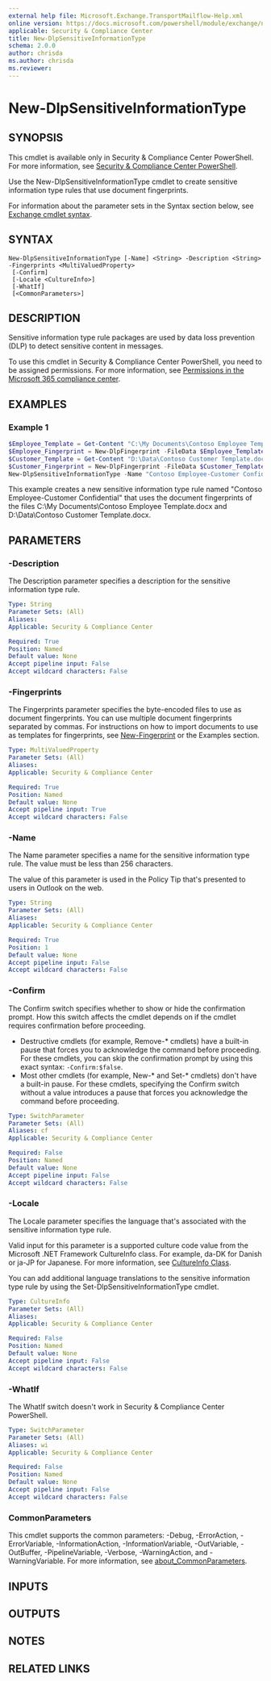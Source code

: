 ```yaml
---
external help file: Microsoft.Exchange.TransportMailflow-Help.xml
online version: https://docs.microsoft.com/powershell/module/exchange/new-dlpsensitiveinformationtype
applicable: Security & Compliance Center
title: New-DlpSensitiveInformationType
schema: 2.0.0
author: chrisda
ms.author: chrisda
ms.reviewer:
---
```


# New-DlpSensitiveInformationType

## SYNOPSIS
This cmdlet is available only in Security & Compliance Center PowerShell. For more information, see [Security & Compliance Center PowerShell](https://docs.microsoft.com/powershell/exchange/scc-powershell).

Use the New-DlpSensitiveInformationType cmdlet to create sensitive information type rules that use document fingerprints.

For information about the parameter sets in the Syntax section below, see [Exchange cmdlet syntax](https://docs.microsoft.com/powershell/exchange/exchange-cmdlet-syntax).

## SYNTAX

```
New-DlpSensitiveInformationType [-Name] <String> -Description <String> -Fingerprints <MultiValuedProperty>
 [-Confirm]
 [-Locale <CultureInfo>]
 [-WhatIf]
 [<CommonParameters>]
```

## DESCRIPTION
Sensitive information type rule packages are used by data loss prevention (DLP) to detect sensitive content in messages.

To use this cmdlet in Security & Compliance Center PowerShell, you need to be assigned permissions. For more information, see [Permissions in the Microsoft 365 compliance center](https://docs.microsoft.com/microsoft-365/compliance/microsoft-365-compliance-center-permissions).

## EXAMPLES

### Example 1
```powershell
$Employee_Template = Get-Content "C:\My Documents\Contoso Employee Template.docx" -Encoding byte -ReadCount 0
$Employee_Fingerprint = New-DlpFingerprint -FileData $Employee_Template -Description "Contoso Employee Template"
$Customer_Template = Get-Content "D:\Data\Contoso Customer Template.docx" -Encoding byte
$Customer_Fingerprint = New-DlpFingerprint -FileData $Customer_Template -Description "Contoso Customer Template"
New-DlpSensitiveInformationType -Name "Contoso Employee-Customer Confidential" -Fingerprints $Employee_Fingerprint[0],$Customer_Fingerprint[0] -Description "Message contains Contoso employee or customer information."
```

This example creates a new sensitive information type rule named "Contoso Employee-Customer Confidential" that uses the document fingerprints of the files C:\\My Documents\\Contoso Employee Template.docx and D:\\Data\\Contoso Customer Template.docx.

## PARAMETERS

### -Description
The Description parameter specifies a description for the sensitive information type rule.

```yaml
Type: String
Parameter Sets: (All)
Aliases:
Applicable: Security & Compliance Center

Required: True
Position: Named
Default value: None
Accept pipeline input: False
Accept wildcard characters: False
```

### -Fingerprints
The Fingerprints parameter specifies the byte-encoded files to use as document fingerprints. You can use multiple document fingerprints separated by commas. For instructions on how to import documents to use as templates for fingerprints, see [New-Fingerprint](https://docs.microsoft.com/powershell/module/exchange/new-fingerprint) or the Examples section.

```yaml
Type: MultiValuedProperty
Parameter Sets: (All)
Aliases:
Applicable: Security & Compliance Center

Required: True
Position: Named
Default value: None
Accept pipeline input: True
Accept wildcard characters: False
```

### -Name
The Name parameter specifies a name for the sensitive information type rule. The value must be less than 256 characters.

The value of this parameter is used in the Policy Tip that's presented to users in Outlook on the web.

```yaml
Type: String
Parameter Sets: (All)
Aliases:
Applicable: Security & Compliance Center

Required: True
Position: 1
Default value: None
Accept pipeline input: False
Accept wildcard characters: False
```

### -Confirm
The Confirm switch specifies whether to show or hide the confirmation prompt. How this switch affects the cmdlet depends on if the cmdlet requires confirmation before proceeding.

- Destructive cmdlets (for example, Remove-\* cmdlets) have a built-in pause that forces you to acknowledge the command before proceeding. For these cmdlets, you can skip the confirmation prompt by using this exact syntax: `-Confirm:$false`.
- Most other cmdlets (for example, New-\* and Set-\* cmdlets) don't have a built-in pause. For these cmdlets, specifying the Confirm switch without a value introduces a pause that forces you acknowledge the command before proceeding.

```yaml
Type: SwitchParameter
Parameter Sets: (All)
Aliases: cf
Applicable: Security & Compliance Center

Required: False
Position: Named
Default value: None
Accept pipeline input: False
Accept wildcard characters: False
```

### -Locale
The Locale parameter specifies the language that's associated with the sensitive information type rule.

Valid input for this parameter is a supported culture code value from the Microsoft .NET Framework CultureInfo class. For example, da-DK for Danish or ja-JP for Japanese. For more information, see [CultureInfo Class](https://docs.microsoft.com/dotnet/api/system.globalization.cultureinfo).

You can add additional language translations to the sensitive information type rule by using the Set-DlpSensitiveInformationType cmdlet.

```yaml
Type: CultureInfo
Parameter Sets: (All)
Aliases:
Applicable: Security & Compliance Center

Required: False
Position: Named
Default value: None
Accept pipeline input: False
Accept wildcard characters: False
```

### -WhatIf
The WhatIf switch doesn't work in Security & Compliance Center PowerShell.

```yaml
Type: SwitchParameter
Parameter Sets: (All)
Aliases: wi
Applicable: Security & Compliance Center

Required: False
Position: Named
Default value: None
Accept pipeline input: False
Accept wildcard characters: False
```

### CommonParameters
This cmdlet supports the common parameters: -Debug, -ErrorAction, -ErrorVariable, -InformationAction, -InformationVariable, -OutVariable, -OutBuffer, -PipelineVariable, -Verbose, -WarningAction, and -WarningVariable. For more information, see [about_CommonParameters](https://go.microsoft.com/fwlink/p/?LinkID=113216).

## INPUTS

###  

## OUTPUTS

###  

## NOTES

## RELATED LINKS
